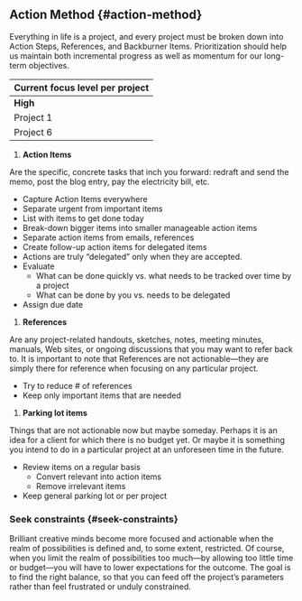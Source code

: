 ## Action Method {#action-method}

Everything in life is a project, and every project must be broken down into Action Steps, References, and Backburner Items. Prioritization should help us maintain both incremental progress as well as momentum for our long-term objectives.

| **Current focus level per project** |
| --- |
| **High** | **Medium** | **Low** | **Idle** |
| Project 1 | Project 2 |  | Project 3 |
| Project 6 |  |  |  |

1.  **Action Items**

Are the specific, concrete tasks that inch you forward: redraft and send the memo, post the blog entry, pay the electricity bill, etc.

*   Capture Action Items everywhere
*   Separate urgent from important items
*   List with items to get done today
*   Break-down bigger items into smaller manageable action items
*   Separate action items from emails, references
*   Create follow-up action items for delegated items
*   Actions are truly “delegated” only when they are accepted.
*   Evaluate
    *   What can be done quickly vs. what needs to be tracked over time by a project
    *   What can be done by you vs. needs to be delegated
*   Assign due date

1.  **References**

Are any project-related handouts, sketches, notes, meeting minutes, manuals, Web sites, or ongoing discussions that you may want to refer back to. It is important to note that References are not actionable—they are simply there for reference when focusing on any particular project.

*   Try to reduce # of references
*   Keep only important items that are needed

1.  **Parking lot items**

Things that are not actionable now but maybe someday. Perhaps it is an idea for a client for which there is no budget yet. Or maybe it is something you intend to do in a particular project at an unforeseen time in the future.

*   Review items on a regular basis
    *   Convert relevant into action items
    *   Remove irrelevant items
*   Keep general parking lot or per project

### Seek constraints {#seek-constraints}

Brilliant creative minds become more focused and actionable when the realm of possibilities is defined and, to some extent, restricted. Of course, when you limit the realm of possibilities too much—by allowing too little time or budget—you will have to lower expectations for the outcome. The goal is to find the right balance, so that you can feed off the project’s parameters rather than feel frustrated or unduly constrained.